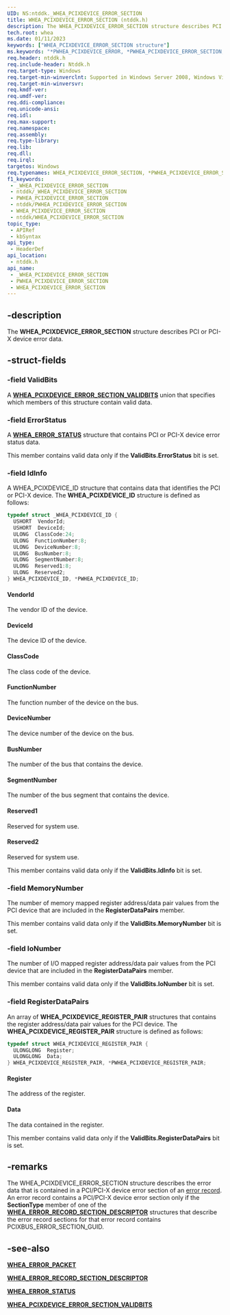```yaml
---
UID: NS:ntddk._WHEA_PCIXDEVICE_ERROR_SECTION
title: WHEA_PCIXDEVICE_ERROR_SECTION (ntddk.h)
description: The WHEA_PCIXDEVICE_ERROR_SECTION structure describes PCI or PCI-X device error data.
tech.root: whea
ms.date: 01/11/2023
keywords: ["WHEA_PCIXDEVICE_ERROR_SECTION structure"]
ms.keywords: "*PWHEA_PCIXDEVICE_ERROR, *PWHEA_PCIXDEVICE_ERROR_SECTION, PWHEA_PCIXDEVICE_ERROR_SECTION, PWHEA_PCIXDEVICE_ERROR_SECTION structure pointer [WHEA Drivers and Applications], WHEA_PCIXDEVICE_ERROR, WHEA_PCIXDEVICE_ERROR_SECTION, WHEA_PCIXDEVICE_ERROR_SECTION structure [WHEA Drivers and Applications], _WHEA_PCIXDEVICE_ERROR_SECTION, ntddk/PWHEA_PCIXDEVICE_ERROR_SECTION, ntddk/WHEA_PCIXDEVICE_ERROR_SECTION, whea.whea_pcixdevice_error_section, whearef_79293b09-c49f-499f-9423-319265088a26.xml"
req.header: ntddk.h
req.include-header: Ntddk.h
req.target-type: Windows
req.target-min-winverclnt: Supported in Windows Server 2008, Windows Vista SP1, and later versions of Windows.
req.target-min-winversvr: 
req.kmdf-ver: 
req.umdf-ver: 
req.ddi-compliance: 
req.unicode-ansi: 
req.idl: 
req.max-support: 
req.namespace: 
req.assembly: 
req.type-library: 
req.lib: 
req.dll: 
req.irql: 
targetos: Windows
req.typenames: WHEA_PCIXDEVICE_ERROR_SECTION, *PWHEA_PCIXDEVICE_ERROR_SECTION
f1_keywords:
 - _WHEA_PCIXDEVICE_ERROR_SECTION
 - ntddk/_WHEA_PCIXDEVICE_ERROR_SECTION
 - PWHEA_PCIXDEVICE_ERROR_SECTION
 - ntddk/PWHEA_PCIXDEVICE_ERROR_SECTION
 - WHEA_PCIXDEVICE_ERROR_SECTION
 - ntddk/WHEA_PCIXDEVICE_ERROR_SECTION
topic_type:
 - APIRef
 - kbSyntax
api_type:
 - HeaderDef
api_location:
 - ntddk.h
api_name:
 - _WHEA_PCIXDEVICE_ERROR_SECTION
 - PWHEA_PCIXDEVICE_ERROR_SECTION
 - WHEA_PCIXDEVICE_ERROR_SECTION
---
```


## -description

The **WHEA_PCIXDEVICE_ERROR_SECTION** structure describes PCI or PCI-X device error data.

## -struct-fields

### -field ValidBits

A [**WHEA_PCIXDEVICE_ERROR_SECTION_VALIDBITS**](./ns-ntddk-_whea_pcixdevice_error_section_validbits.md) union that specifies which members of this structure contain valid data.

### -field ErrorStatus

A [**WHEA_ERROR_STATUS**](./ns-ntddk-_whea_error_status.md) structure that contains PCI or PCI-X device error status data.

This member contains valid data only if the **ValidBits.ErrorStatus** bit is set.

### -field IdInfo

A WHEA_PCIXDEVICE_ID structure that contains data that identifies the PCI or PCI-X device. The **WHEA_PCIXDEVICE_ID** structure is defined as follows:

```cpp
typedef struct _WHEA_PCIXDEVICE_ID {
  USHORT  VendorId;
  USHORT  DeviceId;
  ULONG  ClassCode:24;
  ULONG  FunctionNumber:8;
  ULONG  DeviceNumber:8;
  ULONG  BusNumber:8;
  ULONG  SegmentNumber:8;
  ULONG  Reserved1:8;
  ULONG  Reserved2;
} WHEA_PCIXDEVICE_ID, *PWHEA_PCIXDEVICE_ID;
```

#### VendorId

The vendor ID of the device.

#### DeviceId

The device ID of the device.

#### ClassCode

The class code of the device.

#### FunctionNumber

The function number of the device on the bus.

#### DeviceNumber

The device number of the device on the bus.

#### BusNumber

The number of the bus that contains the device.

#### SegmentNumber

The number of the bus segment that contains the device.

#### Reserved1

Reserved for system use.

#### Reserved2

Reserved for system use.

This member contains valid data only if the **ValidBits.IdInfo** bit is set.

### -field MemoryNumber

The number of memory mapped register address/data pair values from the PCI device that are included in the **RegisterDataPairs** member.

This member contains valid data only if the **ValidBits.MemoryNumber** bit is set.

### -field IoNumber

The number of I/O mapped register address/data pair values from the PCI device that are included in the **RegisterDataPairs** member.

This member contains valid data only if the **ValidBits.IoNumber** bit is set.

### -field RegisterDataPairs

An array of **WHEA_PCIXDEVICE_REGISTER_PAIR** structures that contains the register address/data pair values for the PCI device. The **WHEA_PCIXDEVICE_REGISTER_PAIR** structure is defined as follows:

```cpp
typedef struct WHEA_PCIXDEVICE_REGISTER_PAIR {
  ULONGLONG  Register;
  ULONGLONG  Data;
} WHEA_PCIXDEVICE_REGISTER_PAIR, *PWHEA_PCIXDEVICE_REGISTER_PAIR;
```

#### Register

The address of the register.

#### Data

The data contained in the register.

This member contains valid data only if the **ValidBits.RegisterDataPairs** bit is set.

## -remarks

The WHEA_PCIXDEVICE_ERROR_SECTION structure describes the error data that is contained in a PCI/PCI-X device error section of an [error record](/windows-hardware/drivers/whea/error-records). An error record contains a PCI/PCI-X device error section only if the **SectionType** member of one of the [**WHEA_ERROR_RECORD_SECTION_DESCRIPTOR**](./ns-ntddk-_whea_error_record_section_descriptor.md) structures that describe the error record sections for that error record contains PCIXBUS_ERROR_SECTION_GUID.

## -see-also

[**WHEA_ERROR_PACKET**](/previous-versions/windows/hardware/drivers/ff560465(v=vs.85))

[**WHEA_ERROR_RECORD_SECTION_DESCRIPTOR**](./ns-ntddk-_whea_error_record_section_descriptor.md)

[**WHEA_ERROR_STATUS**](./ns-ntddk-_whea_error_status.md)

[**WHEA_PCIXDEVICE_ERROR_SECTION_VALIDBITS**](./ns-ntddk-_whea_pcixdevice_error_section_validbits.md)